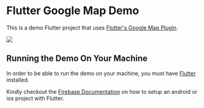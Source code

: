 # Flutter Google Map Demo

This is a demo Flutter project that uses <a href="https://pub.dartlang.org/packages/google_maps_flutter">Flutter's Google Map Plugin</a>.

![](https://firebasestorage.googleapis.com/v0/b/github-demo-9415c.appspot.com/o/Screen%20Recording%202018-12-06%20at%208.22.21%20AM.gif?alt=media&token=f585bcbb-2e6a-427c-b8f4-facce758303c)

## Running the Demo On Your Machine

In order to be able to run the demo on your machine, you must have <a href="https://flutter.io/" target="_blank">Flutter</a> installed.

Kindly checkout the <a href="https://codelabs.developers.google.com/codelabs/flutter-firebase/#0" target="_blank">Firebase Documentation</a> on how to setup an android or ios project with Flutter.

